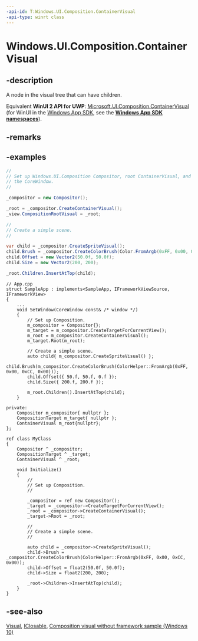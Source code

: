 ```yaml
---
-api-id: T:Windows.UI.Composition.ContainerVisual
-api-type: winrt class
---
```


<!-- Class syntax.
public class ContainerVisual : Windows.UI.Composition.Visual, Windows.UI.Composition.IContainerVisual
-->

# Windows.UI.Composition.ContainerVisual

## -description

A node in the visual tree that can have children.

Equivalent **WinUI 2 API for UWP**: [Microsoft.UI.Composition.ContainerVisual](/windows/winui/api/microsoft.ui.composition.containervisual) (for WinUI in the [Windows App SDK](/windows/apps/windows-app-sdk/), see the **[Windows App SDK namespaces](/windows/windows-app-sdk/api/winrt/)**).

## -remarks

## -examples
```csharp
//
// Set up Windows.UI.Composition Compositor, root ContainerVisual, and associate with
// the CoreWindow.
//

_compositor = new Compositor();

_root = _compositor.CreateContainerVisual();
_view.CompositionRootVisual = _root;

//
// Create a simple scene.
//

var child = _compositor.CreateSpriteVisual();
child.Brush = _compositor.CreateColorBrush(Color.FromArgb(0xFF, 0x00, 0xCC, 0x00));
child.Offset = new Vector2(50.0f, 50.0f);
child.Size = new Vector2(200, 200);

_root.Children.InsertAtTop(child);
```

```cppwinrt
// App.cpp
struct SampleApp : implements<SampleApp, IFrameworkViewSource, IFrameworkView>
{
    ...
    void SetWindow(CoreWindow const& /* window */)
    {
        // Set up Composition.
        m_compositor = Compositor{};
        m_target = m_compositor.CreateTargetForCurrentView();
        m_root = m_compositor.CreateContainerVisual();
        m_target.Root(m_root);

        // Create a simple scene.
        auto child{ m_compositor.CreateSpriteVisual() };
        child.Brush(m_compositor.CreateColorBrush(ColorHelper::FromArgb(0xFF, 0x00, 0xCC, 0x00)));
        child.Offset({ 50.f, 50.f, 0.f });
        child.Size({ 200.f, 200.f });

        m_root.Children().InsertAtTop(child);
    }

private:
    Compositor m_compositor{ nullptr };
    CompositionTarget m_target{ nullptr };
    ContainerVisual m_root{nullptr};
};
```

```cppcx
ref class MyClass
{
    Compositor ^ _compositor;
    CompositionTarget ^ _target;
    ContainerVisual ^ _root;
 
    void Initialize()
    {
        //
        // Set up Composition.
        //
 
        _compositor = ref new Compositor();
        _target = _compositor->CreateTargetForCurrentView();
        _root = _compositor->CreateContainerVisual();
        _target->Root = _root;
         
        //
        // Create a simple scene.
        //
        
        auto child = _compositor->CreateSpriteVisual();
        child->Brush = _compositor.CreateColorBrush(ColorHelper::FromArgb(0xFF, 0x00, 0xCC, 0x00));
        child->Offset = float2(50.0f, 50.0f);
        child->Size = float2(200, 200);
        
        _root->Children->InsertAtTop(child);
    }
}
```

## -see-also

[Visual](visual.md), [IClosable](../windows.foundation/iclosable.md), [Composition visual without framework sample (Windows 10)](https://github.com/Microsoft/Windows-universal-samples/tree/master/Samples/CompositionVisual)
